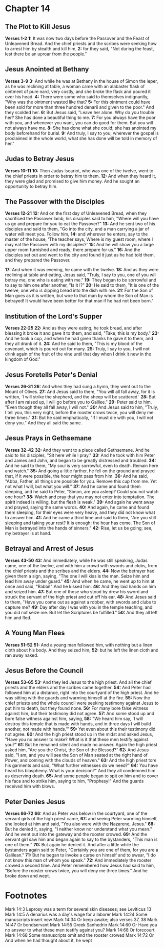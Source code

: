 # Chapter 14
## The Plot to Kill Jesus
**Verses 1-2**
**1:** It was now two days before the Passover and the Feast of Unleavened Bread. And the chief priests and the scribes were seeking how to arrest him by stealth and kill him,
**2:** for they said, "Not during the feast, lest there be an uproar from the people."

## Jesus Anointed at Bethany
**Verses 3-9**
**3:** And while he was at Bethany in the house of Simon the leper, as he was reclining at table, a woman came with an alabaster flask of ointment of pure nard, very costly, and she broke the flask and poured it over his head.
**4:** There were some who said to themselves indignantly, "Why was the ointment wasted like that?
**5:** For this ointment could have been sold for more than three hundred denarii and given to the poor." And they scolded her.
**6:** But Jesus said, "Leave her alone. Why do you trouble her? She has done a beautiful thing to me.
**7:** For you always have the poor with you, and whenever you want, you can do good for them. But you will not always have me.
**8:** She has done what she could; she has anointed my body beforehand for burial.
**9:** And truly, I say to you, wherever the gospel is proclaimed in the whole world, what she has done will be told in memory of her."

## Judas to Betray Jesus
**Verses 10-11**
**10:** Then Judas Iscariot, who was one of the twelve, went to the chief priests in order to betray him to them.
**12:** And when they heard it, they were glad and promised to give him money. And he sought an opportunity to betray him.

## The Passover with the Disciples
**Verses 12-21**
**12:** And on the first day of Unleavened Bread, when they sacrificed the Passover lamb, his disciples said to him, "Where will you have us go and prepare for you to eat the Passover?"
**13:** And he sent two of his disciples and said to them, "Go into the city, and a man carrying a jar of water will meet you. Follow him,
**14:** and wherever he enters, say to the master of the house, 'The teacher says, Where is my guest room, where I may eat the Passover with my disciples?'
**15:** And he will show you a large upper room furnished and ready; there prepare for us."
**16:** And the disciples set out and went to the city and found it just as he had told them, and they prepared the Passover.

**17:** And when it was evening, he came with the twelve.
**18:** And as they were reclining at table and eating, Jesus said, "Truly, I say to you, one of you will betray me, one who is eating with me."
**19:** They began to be sorrowful and to say to him one after another, "Is it I?"
**20:** He said to them, "It is one of the twelve, one who is dipping bread into the dish with me.
**21:** For the Son of Man goes as it is written, but woe to that man by whom the Son of Man is betrayed! It would have been better for that man if he had not been born."

## Institution of the Lord's Supper
**Verses 22-25**
**22:** And as they were eating, he took bread, and after blessing it broke it and gave it to them, and said, "Take; this is my body."
**23:** And he took a cup, and when he had given thanks he gave it to them, and they all drank of it.
**24:** And he said to them, "This is my blood of the covenant, which is poured out for many.
**25:** Truly, I say to you, I will not drink again of the fruit of the vine until that day when I drink it new in the kingdom of God."

## Jesus Foretells Peter's Denial
**Verses 26-31**
**26:** And when they had sung a hymn, they went out to the Mount of Olives.
**27:** And Jesus said to them, "You will all fall away, for it is written, 'I will strike the shepherd, and the sheep will be scattered.'
**28:** But after I am raised up, I will go before you to Galilee."
**29:** Peter said to him, "Even though they all fall away, I will not."
**30:** And Jesus said to him, "Truly, I tell you, this very night, before the rooster crows twice, you will deny me three times."
**31:** But he said emphatically, "If I must die with you, I will not deny you." And they all said the same.

## Jesus Prays in Gethsemane
**Verses 32-42**
**32:** And they went to a place called Gethsemane. And he said to his disciples, "Sit here while I pray."
**33:** And he took with him Peter and James and John, and began to be greatly distressed and troubled.
**34:** And he said to them, "My soul is very sorrowful, even to death. Remain here and watch."
**35:** And going a little farther, he fell on the ground and prayed that, if it were possible, the hour might pass from him.
**36:** And he said, "Abba, Father, all things are possible for you. Remove this cup from me. Yet not what I will, but what you will."
**37:** And he came and found them sleeping, and he said to Peter, "Simon, are you asleep? Could you not watch one hour?
**38:** Watch and pray that you may not enter into temptation. The spirit indeed is willing, but the flesh is weak."
**39:** And again he went away and prayed, saying the same words.
**40:** And again, he came and found them sleeping, for their eyes were very heavy, and they did not know what to answer him.
**41:** And he came a third time and said to them, "Are you still sleeping and taking your rest? It is enough; the hour has come. The Son of Man is betrayed into the hands of sinners."
**42:** Rise, let us be going; see, my betrayer is at hand.

## Betrayal and Arrest of Jesus
**Verses 43-50**
**43:** And immediately, while he was still speaking, Judas came, one of the twelve, and with him a crowd with swords and clubs, from the chief priests and the scribes and the elders.
**44:** Now the betrayer had given them a sign, saying, "The one I will kiss is the man. Seize him and lead him away under guard."
**45:** And when he came, he went up to him at once and said, "Rabbi!" And he kissed him.
**46:** And they laid hands on him and seized him.
**47:** But one of those who stood by drew his sword and struck the servant	of the high priest and cut off his ear.
**48:** And Jesus said to them, "Have you come out as against a robber, with swords and clubs to capture me?
**49:** Day after day I was with you in the temple teaching, and you did not seize me. But let the Scriptures be fulfilled."
**50:** And they all left him and fled.

## A Young Man Flees
**Verses 51-52**
**51:** And a young man followed him, with nothing but a linen cloth about his body. And they seized him,
**52:** but he left the linen cloth and ran away naked.

## Jesus Before the Council
**Verses 53-65**
**53:** And they led Jesus to the high priest. And all the chief priests and the elders and the scribes came together.
**54:** And Peter had followed him at a distance, right into the courtyard of the high priest. And he was sitting with the guards and warming himself at the fire.
**55:** Now the chief priests and the whole council were seeking testimony against Jesus to put him to death, but they found none.
**56:** For many bore false witness against him, but their testimony did not agree.
**57:** And some stood up and bore false witness against him, saying,
**58:** "We heard him say, 'I will destroy this temple that is made with hands, and in three days I will build another, not made with hands.'"
**59:** Yet even about this their testimony did not agree.
**60:** And the high priest stood up in the midst and asked Jesus, "Have you no answer to make? What is it that these men testify against you?"
**61:** But he remained silent and made no answer. Again the high priest asked him, "Are you the Christ, the Son of the Blessed?"
**62:** And Jesus said, "I am, and you will see the Son of Man seated at the right hand of Power, and coming with the clouds of heaven."
**63:** And the high priest tore his garments and said, "What further witnesses do we need?"
**64:** You have heard his blasphemy. What is your decision?" And they all condemned him as deserving death.
**65:** And some people began to spit on him and to cover his face and to strike him, saying to him, "Prophesy!" And the guards received him with blows.

## Peter Denies Jesus
**Verses 66-72**
**66:** And as Peter was below in the courtyard, one of the servant girls of the high priest came,
**67:** and seeing Peter warming himself, she looked at him and said, "You also were with the Nazarene, Jesus."
**68:** But he denied it, saying, "I neither know nor understand what you mean." And he went out into the gateway and the rooster crowed.
**69:** And the servant girl saw him and began again to say to the bystanders, "This man is one of them."
**70:** But again he denied it. And after a little while the bystanders again said to Peter, "Certainly you are one of them, for you are a Galilean."
**71:** But he began to invoke a curse on himself and to swear, "I do not know this man of whom you speak." 
**72:** And immediately the rooster crowed a second time. And Peter remembered how Jesus had said to him, "Before the rooster crows twice, you will deny me three times." And he broke down and wept.

# Footnotes
Mark 14:3 Leprosy was a term for several skin diseases; see Leviticus 13
Mark 14:5 A denarius was a day's wage for a laborer
Mark 14:24 Some manuscripts insert new
Mark 14:34 Or keep awake; also verses 37, 38
Mark 14:47 Or bondservant
Mark 14:55 Greek Sanhedrin
Mark 14:60 Or Have you no answer to what these men testify against you?
Mark 14:68 Or forecourt
Mark 14:68 Some manuscripts omit and the rooster crowed
Mark 14:72 Or And when he had thought about it, he wept